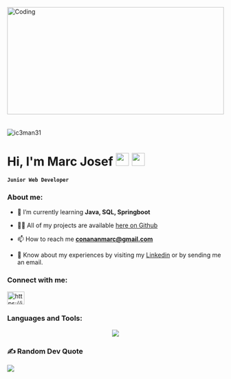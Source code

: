 <img alt="Coding" width="100%" height="250" style="margin-bottom: 20px" src="https://media.tenor.com/vim4TWKwY5MAAAAd/discord-hacking.gif">
<p> <img src="https://komarev.com/ghpvc/?username=ic3man31&label=Profile%20views&color=0e75b6&style=flat" alt="ic3man31" /> </p>

# Hi, I'm Marc Josef  <img src="https://media.tenor.com/MofnrWSN_4QAAAAj/jango-fett-star-wars-pixels.gif" width="30"> <img src="https://media.tenor.com/Z4Ks69TQz0wAAAAi/hacker-pepe.gif" width="30">

**`Junior Web Developer`**

<h3 align="left">About me:</h3>  

- 🌱 I’m currently learning **Java, SQL, Springboot**  
  
- 👨‍💻 All of my projects are available [here on Github](https://github.com/marcjosefconanan)  
  
- 📫 How to reach me **conananmarc@gmail.com**  
  
- 📄 Know about my experiences by visiting my [Linkedin](www.linkedin.com/in/marc-josef-conanan-6a5ba6254) or by sending me an email. 
  
<h3 align="left">Connect with me:</h3>  
<p align="left">  
<a href="www.linkedin.com/in/marc-josef-conanan-6a5ba6254" target="blank"><img align="center" src="https://raw.githubusercontent.com/rahuldkjain/github-profile-readme-generator/master/src/images/icons/Social/linked-in-alt.svg" alt="https://it.linkedin.com/in/johnchri-rosales31" height="30" width="40" /></a>  
</p>  
  
<h3 align="left">Languages and Tools:</h3>  

<p align="center">
  <a href="https://skillicons.dev">
    <img src="https://skillicons.dev/icons?i=git,kubernetes,docker,c,vim" />
  </a>
</p>

### ✍️ Random Dev Quote
![](https://quotes-github-readme.vercel.app/api?type=horizontal&theme=radical)
